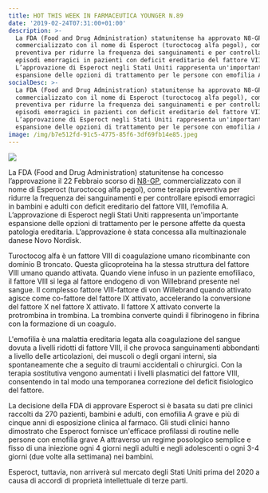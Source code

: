 ```yaml
---
title: HOT THIS WEEK IN FARMACEUTICA YOUNGER N.89
date: '2019-02-24T07:31:00+01:00'
description: >-
  La FDA (Food and Drug Administration) statunitense ha approvato N8-GP,
  commercializzato con il nome di Esperoct (turoctocog alfa pegol), come terapia
  preventiva per ridurre la frequenza dei sanguinamenti e per controllare
  episodi emorragici in pazienti con deficit ereditario del fattore VIII.
  L’approvazione di Esperoct negli Stati Uniti rappresenta un'importante
  espansione delle opzioni di trattamento per le persone con emofilia A.
socialDesc: >-
  La FDA (Food and Drug Administration) statunitense ha approvato N8-GP,
  commercializzato con il nome di Esperoct (turoctocog alfa pegol), come terapia
  preventiva per ridurre la frequenza dei sanguinamenti e per controllare
  episodi emorragici in pazienti con deficit ereditario del fattore VIII.
  L’approvazione di Esperoct negli Stati Uniti rappresenta un'importante
  espansione delle opzioni di trattamento per le persone con emofilia A.
image: /img/b7e512fd-91c5-4775-85f6-3df69fb14e85.jpeg
---
```

![](/img/b7e512fd-91c5-4775-85f6-3df69fb14e85.jpeg)

La FDA (Food and Drug Administration) statunitense ha concesso l’approvazione il 22 Febbraio scorso di [N8-GP](https://www.fda.gov/downloads/BiologicsBloodVaccines/UCM631609.pdf), commercializzato con il nome di Esperoct (turoctocog alfa pegol), come terapia preventiva per ridurre la frequenza dei sanguinamenti e per controllare episodi emorragici in bambini e adulti con deficit ereditario del fattore VIII, l’emofilia A. L’approvazione di Esperoct negli Stati Uniti rappresenta un'importante espansione delle opzioni di trattamento per le persone affette da questa patologia ereditaria. L’approvazione è stata concessa alla multinazionale danese Novo Nordisk.

Turoctocog alfa è un fattore VIII di coagulazione umano ricombinante con dominio B troncato. Questa glicoproteina ha la stessa struttura del fattore VIII umano quando attivata. Quando viene infuso in un paziente emofiliaco, il fattore VIII si lega al fattore endogeno di von Willebrand presente nel sangue. Il complesso fattore VIII-fattore di von Willebrand quando attivato agisce come co-fattore del fattore IX attivato, accelerando la conversione del fattore X nel fattore X attivato. Il fattore X attivato converte la protrombina in trombina. La trombina converte quindi il fibrinogeno in fibrina con la formazione di un coagulo.

L'emofilia è una malattia ereditaria legata alla coagulazione del sangue dovuta a livelli ridotti di fattore VIII, il che provoca sanguinamenti abbondanti a livello delle articolazioni, dei muscoli o degli organi interni, sia spontaneamente che a seguito di traumi accidentali o chirurgici. Con la terapia sostitutiva vengono aumentati i livelli plasmatici del fattore VIII, consentendo in tal modo una temporanea correzione del deficit fisiologico del fattore.

La decisione della FDA di approvare Esperoct si è basata su dati pre clinici raccolti da 270 pazienti, bambini e adulti, con emofilia A grave e più di cinque anni di esposizione clinica al farmaco. Gli studi clinici hanno dimostrato che Esperoct fornisce un'efficace profilassi di routine nelle persone con emofilia grave A attraverso un regime posologico semplice e fisso di una iniezione ogni 4 giorni negli adulti e negli adolescenti o ogni 3-4 giorni (due volte alla settimana) nei bambini.

Esperoct, tuttavia, non arriverà sul mercato degli Stati Uniti prima del 2020 a causa di accordi di proprietà intellettuale di terze parti.
